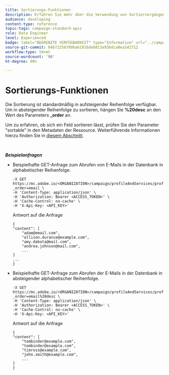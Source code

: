 ```yaml
---
title: Sortierungs-Funktionen
description: Erfahren Sie mehr über die Verwendung von Sortiervorgängen.
audience: developing
content-type: reference
topic-tags: campaign-standard-apis
role: Data Engineer
level: Experienced
badge: label="BEGRENZTE VERFÜGBARKEIT" type="Informative" url="../campaign-standard-migration-home.md" tooltip="Auf Campaign Standard migrierte Benutzer beschränkt"
source-git-commit: 84b72258789ba61016deb813e93bdca0ea142712
workflow-type: tm+mt
source-wordcount: '98'
ht-degree: 90%

---
```


# Sortierungs-Funktionen

Die Sortierung ist standardmäßig in aufsteigender Reihenfolge verfügbar. Um in absteigender Reihenfolge zu sortieren, hängen Sie **%20desc** an den Wert des Parameters **_order** an.

Um zu erfahren, ob sich ein Feld sortieren lässt, prüfen Sie den Parameter &quot;sortable&quot; in den Metadaten der Ressource. Weiterführende Informationen hierzu finden Sie in [diesem Abschnitt](metadata-mechanism.md).

<br/>

***Beispielanfragen***

* Beispielhafte GET-Anfrage zum Abrufen von E-Mails in der Datenbank in alphabetischer Reihenfolge.

  ```
  -X GET https://mc.adobe.io/<ORGANIZATION>/campaign/profileAndServices/profile/email?_order=email \
  -H 'Content-Type: application/json' \
  -H 'Authorization: Bearer <ACCESS_TOKEN>' \
  -H 'Cache-Control: no-cache' \
  -H 'X-Api-Key: <API_KEY>'
  ```

  Antwort auf die Anfrage

  ```
  {
  "content": [
      "adam@email.com",
      "allison.durance@example.com",
      "amy.dakota@mail.com",
      "andrea.johnson@mail.com",
      ...
  ]
  ...
  }
  ```

* Beispielhafte GET-Anfrage zum Abrufen der E-Mails in der Datenbank in absteigender alphabetischer Reihenfolge.

  ```
  -X GET https://mc.adobe.io/<ORGANIZATION>/campaign/profileAndServices/profile/email?_order=email%20desc \
  -H 'Content-Type: application/json' \
  -H 'Authorization: Bearer <ACCESS_TOKEN>' \
  -H 'Cache-Control: no-cache' \
  -H 'X-Api-Key: <API_KEY>'
  ```

  Antwort auf die Anfrage

  ```
  {
  "content": [
      "tombinder@example.com",
      "tombinder@example.com",
      "timross@example.com",
      "john.smith@example.com",
      ...
  ]
  }
  ```
